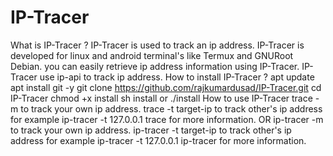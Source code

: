 # IP-Tracer
What is IP-Tracer ? IP-Tracer is used to track an ip address. IP-Tracer is developed for linux and android terminal's like Termux and GNURoot Debian. you can easily retrieve ip address information using IP-Tracer. IP-Tracer use ip-api to track ip address.       How to install IP-Tracer ? apt update  apt install git -y  git clone https://github.com/rajkumardusad/IP-Tracer.git  cd IP-Tracer  chmod +x install  sh install or ./install     How to use IP-Tracer trace -m to track your own ip address.  trace -t target-ip to track other's ip address for example ip-tracer -t 127.0.0.1  trace for more information.  OR  ip-tracer -m to track your own ip address.  ip-tracer -t target-ip to track other's ip address for example ip-tracer -t 127.0.0.1  ip-tracer for more information.
